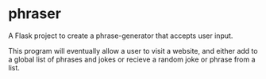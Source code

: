 # phraser
A Flask project to create a phrase-generator that accepts user input.

This program will eventually allow a user to visit a website, and either add to a global list of phrases and jokes or recieve a random joke or phrase from a list.
